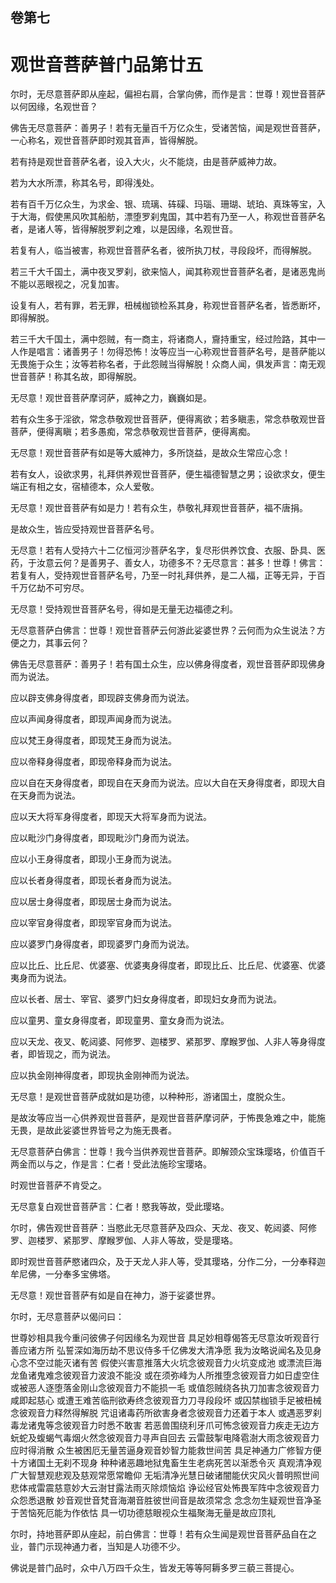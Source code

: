 <hgroup>
  <h2>卷第七</h2>
  <h1>观世音菩萨普门品第廿五</h1>
</hgroup>
<p>
  尔时，无尽意菩萨即从座起，偏袒右肩，合掌向佛，而作是言：世尊！观世音菩萨以何因缘，名观世音？
</p>
<p>
  佛告无尽意菩萨：善男子！若有无量百千万亿众生，受诸苦恼，闻是观世音菩萨，一心称名，观世音菩萨即时观其音声，皆得解脱。
</p>
<p>
  若有持是观世音菩萨名者，设入大火，火不能烧，由是菩萨威神力故。
</p>
<p>
  若为大水所漂，称其名号，即得浅处。
</p>
<p>
  若有百千万亿众生，为求金、银、琉璃、砗磲、玛瑙、珊瑚、琥珀、真珠等宝，入于大海，假使黑风吹其船舫，漂堕罗刹鬼国，其中若有乃至一人，称观世音菩萨名者，是诸人等，皆得解脱罗刹之难，以是因缘，名观世音。
</p>
<p>
  若复有人，临当被害，称观世音菩萨名者，彼所执刀杖，寻段段坏，而得解脱。
</p>
<p>
  若三千大千国土，满中夜叉罗刹，欲来恼人，闻其称观世音菩萨名者，是诸恶鬼尚不能以恶眼视之，况复加害。
</p>
<p>
  设复有人，若有罪，若无罪，杻械枷锁检系其身，称观世音菩萨名者，皆悉断坏，即得解脱。
</p>
<p>
  若三千大千国土，满中怨贼，有一商主，将诸商人，齎持重宝，经过险路，其中一人作是唱言：诸善男子！勿得恐怖！汝等应当一心称观世音菩萨名号，是菩萨能以无畏施于众生；汝等若称名者，于此怨贼当得解脱！众商人闻，俱发声言：南无观世音菩萨！称其名故，即得解脱。
</p>
<p>
  无尽意！观世音菩萨摩诃萨，威神之力，巍巍如是。
</p>
<p>
  若有众生多于淫欲，常念恭敬观世音菩萨，便得离欲；若多瞋恚，常念恭敬观世音菩萨，便得离瞋；若多愚痴，常念恭敬观世音菩萨，便得离痴。
</p>
<p>
  无尽意！观世音菩萨有如是等大威神力，多所饶益，是故众生常应心念！
</p>
<p>
  若有女人，设欲求男，礼拜供养观世音菩萨，便生福德智慧之男；设欲求女，便生端正有相之女，宿植德本，众人爱敬。
</p>
<p>
  无尽意！观世音菩萨有如是力！若有众生，恭敬礼拜观世音菩萨，福不唐捐。
</p>
<p>
  是故众生，皆应受持观世音菩萨名号。
</p>
<p>
  无尽意！若有人受持六十二亿恒河沙菩萨名字，复尽形供养饮食、衣服、卧具、医药，于汝意云何？是善男子、善女人，功德多不？无尽意言：甚多！世尊！佛言：若复有人，受持观世音菩萨名号，乃至一时礼拜供养，是二人福，正等无异，于百千万亿劫不可穷尽。
</p>
<p>
  无尽意！受持观世音菩萨名号，得如是无量无边福德之利。
</p>
<p>
  无尽意菩萨白佛言：世尊！观世音菩萨云何游此娑婆世界？云何而为众生说法？方便之力，其事云何？
</p>
<p>
  佛告无尽意菩萨：善男子！若有国土众生，应以佛身得度者，观世音菩萨即现佛身而为说法。
</p>
<p>
  应以辟支佛身得度者，即现辟支佛身而为说法。
</p>
<p>
  应以声闻身得度者，即现声闻身而为说法。
</p>
<p>
  应以梵王身得度者，即现梵王身而为说法。
</p>
<p>
  应以帝释身得度者，即现帝释身而为说法。
</p>
<p>
  应以自在天身得度者，即现自在天身而为说法。应以大自在天身得度者，即现大自在天身而为说法。
</p>
<p>
  应以天大将军身得度者，即现天大将军身而为说法。
</p>
<p>
  应以毗沙门身得度者，即现毗沙门身而为说法。
</p>
<p>
  应以小王身得度者，即现小王身而为说法。
</p>
<p>
  应以长者身得度者，即现长者身而为说法。
</p>
<p>
  应以居士身得度者，即现居士身而为说法。
</p>
<p>
  应以宰官身得度者，即现宰官身而为说法。
</p>
<p>
  应以婆罗门身得度者，即现婆罗门身而为说法。
</p>
<p>
  应以比丘、比丘尼、优婆塞、优婆夷身得度者，即现比丘、比丘尼、优婆塞、优婆夷身而为说法。
</p>
<p>
  应以长者、居士、宰官、婆罗门妇女身得度者，即现妇女身而为说法。
</p>
<p>
  应以童男、童女身得度者，即现童男、童女身而为说法。
</p>
<p>
  应以天龙、夜叉、乾闼婆、阿修罗、迦楼罗、紧那罗、摩睺罗伽、人非人等身得度者，即皆现之，而为说法。
</p>
<p>
  应以执金刚神得度者，即现执金刚神而为说法。
</p>
<p>
  无尽意！是观世音菩萨成就如是功德，以种种形，游诸国土，度脱众生。
</p>
<p>
  是故汝等应当一心供养观世音菩萨，是观世音菩萨摩诃萨，于怖畏急难之中，能施无畏，是故此娑婆世界皆号之为施无畏者。
</p>
<p>
  无尽意菩萨白佛言：世尊！我今当供养观世音菩萨。即解颈众宝珠璎珞，价值百千两金而以与之，作是言：仁者！受此法施珍宝璎珞。
</p>
<p>
  时观世音菩萨不肯受之。
</p>
<p>
  无尽意复白观世音菩萨言：仁者！愍我等故，受此璎珞。
</p>
<p>
  尔时，佛告观世音菩萨：当愍此无尽意菩萨及四众、天龙、夜叉、乾闼婆、阿修罗、迦楼罗、紧那罗、摩睺罗伽、人非人等故，受是璎珞。
</p>
<p>
  即时观世音菩萨愍诸四众，及于天龙人非人等，受其璎珞，分作二分，一分奉释迦牟尼佛，一分奉多宝佛塔。
</p>
<p>
  无尽意！观世音菩萨有如是自在神力，游于娑婆世界。
</p>
<p>
  尔时，无尽意菩萨以偈问曰：
</p>
<div class="commentary">
  <span>世尊妙相具</span
  ><span>我今重问彼</span
  ><span>佛子何因缘</span
  ><span>名为观世音</span>
  <span>具足妙相尊</span
  ><span>偈答无尽意</span
  ><span>汝听观音行</span
  ><span>善应诸方所</span>
  <span>弘誓深如海</span
  ><span>历劫不思议</span
  ><span>侍多千亿佛</span
  ><span>发大清净愿</span>
  <span>我为汝略说</span
  ><span>闻名及见身</span
  ><span>心念不空过</span
  ><span>能灭诸有苦</span>
  <span>假使兴害意</span
  ><span>推落大火坑</span
  ><span>念彼观音力</span
  ><span>火坑变成池</span>
  <span>或漂流巨海</span
  ><span>龙鱼诸鬼难</span
  ><span>念彼观音力</span
  ><span>波浪不能没</span>
  <span>或在须弥峰</span
  ><span>为人所推堕</span
  ><span>念彼观音力</span
  ><span>如日虚空住</span>
  <span>或被恶人逐</span
  ><span>堕落金刚山</span
  ><span>念彼观音力</span
  ><span>不能损一毛</span>
  <span>或值怨贼绕</span
  ><span>各执刀加害</span
  ><span>念彼观音力</span
  ><span>咸即起慈心</span>
  <span>或遭王难苦</span
  ><span>临刑欲寿终</span
  ><span>念彼观音力</span
  ><span>刀寻段段坏</span>
  <span>或囚禁枷锁</span
  ><span>手足被杻械</span
  ><span>念彼观音力</span
  ><span>释然得解脱</span>
  <span>咒诅诸毒药</span
  ><span>所欲害身者</span
  ><span>念彼观音力</span
  ><span>还着于本人</span>
  <span>或遇恶罗刹</span
  ><span>毒龙诸鬼等</span
  ><span>念彼观音力</span
  ><span>时悉不敢害</span>
  <span>若恶兽围绕</span
  ><span>利牙爪可怖</span
  ><span>念彼观音力</span
  ><span>疾走无边方</span>
  <span>蚖蛇及蝮蝎</span
  ><span>气毒烟火然</span
  ><span>念彼观音力</span
  ><span>寻声自回去</span>
  <span>云雷鼓掣电</span
  ><span>降雹澍大雨</span
  ><span>念彼观音力</span
  ><span>应时得消散</span>
  <span>众生被困厄</span
  ><span>无量苦逼身</span
  ><span>观音妙智力</span
  ><span>能救世间苦</span>
  <span>具足神通力</span
  ><span>广修智方便</span
  ><span>十方诸国土</span
  ><span>无刹不现身</span>
  <span>种种诸恶趣</span
  ><span>地狱鬼畜生</span
  ><span>生老病死苦</span
  ><span>以渐悉令灭</span>
  <span>真观清净观</span
  ><span>广大智慧观</span
  ><span>悲观及慈观</span
  ><span>常愿常瞻仰</span>
  <span>无垢清净光</span
  ><span>慧日破诸闇</span
  ><span>能伏灾风火</span
  ><span>普明照世间</span>
  <span>悲体戒雷震</span
  ><span>慈意妙大云</span
  ><span>澍甘露法雨</span
  ><span>灭除烦恼焰</span>
  <span>诤讼经官处</span
  ><span>怖畏军阵中</span
  ><span>念彼观音力</span
  ><span>众怨悉退散</span>
  <span>妙音观世音</span
  ><span>梵音海潮音</span
  ><span>胜彼世间音</span
  ><span>是故须常念</span>
  <span>念念勿生疑</span
  ><span>观世音净圣</span
  ><span>于苦恼死厄</span
  ><span>能为作依怙</span>
  <span>具一切功德</span
  ><span>慈眼视众生</span
  ><span>福聚海无量</span
  ><span>是故应顶礼</span>
</div>
<p>
  尔时，持地菩萨即从座起，前白佛言：世尊！若有众生闻是观世音菩萨品自在之业，普门示现神通力者，当知是人功德不少。
</p>
<p>
  佛说是普门品时，众中八万四千众生，皆发无等等阿耨多罗三藐三菩提心。
</p>
